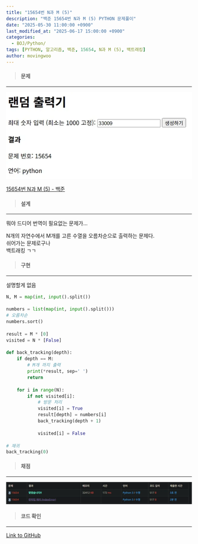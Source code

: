 ```yaml
---
title: "15654번 N과 M (5)"
description: "백준 15654번 N과 M (5) PYTHON 문제풀이"
date: "2025-05-30 11:00:00 +0900"
last_modified_at: "2025-06-17 15:00:00 +0900"
categories: 
  - BOJ/Python/
tags: [PYTHON, 알고리즘, 백준, 15654, N과 M (5), 백트래킹]
author: movingwoo
---
```

> #### 문제  
---  
  
![img01](/assets/images/posts/random-solve/Python/2025-05-30-15654/img01.webp)  
  
[15654번 N과 M (5) - 백준](https://www.acmicpc.net/problem/15654)  
   
> #### 설계  
---
  
뭐야 드디어 번역이 필요없는 문제가...  
  
N개의 자연수에서 M개를 고른 수열을 오름차순으로 출력하는 문제다.  
쉬어가는 문제로구나  
백트래킹 ㄱㄱ  
  
> #### 구현  
---  
  
설명할게 없음  
  
```python
N, M = map(int, input().split())

numbers = list(map(int, input().split()))
# 오름차순
numbers.sort()

result = M * [0]
visited = N * [False]

def back_tracking(depth):
    if depth == M:
        # M개 까지 출력
        print(*result, sep=' ')
        return
    
    for i in range(N):
        if not visited[i]:
            # 방문 처리
            visited[i] = True
            result[depth] = numbers[i]
            back_tracking(depth + 1)

            visited[i] = False

# 재귀
back_tracking(0)
```
  
> #### 채점  
---  

![img02](/assets/images/posts/random-solve/Python/2025-05-30-15654/img02.webp)  
  
> #### 코드 확인   
---  
  
[Link to GitHub](https://raw.githubusercontent.com/movingwoo/movingwoo-snippets/refs/heads/main/random-solve/Python/2025-05-30-15654.py)
